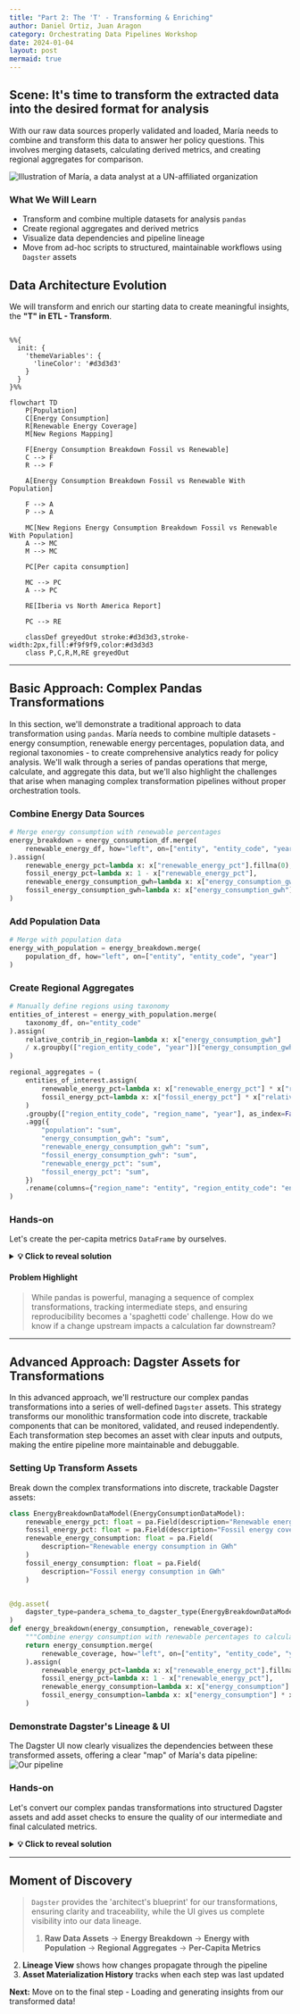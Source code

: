 ```yaml
---
title: "Part 2: The 'T' - Transforming & Enriching"
author: Daniel Ortiz, Juan Aragon
category: Orchestrating Data Pipelines Workshop
date: 2024-01-04
layout: post
mermaid: true
---
```


## Scene: It's time to transform the extracted data into the desired format for analysis

With our raw data sources properly validated and loaded, María needs to combine and transform this data to answer her policy questions. This involves merging datasets, calculating derived metrics, and creating regional aggregates for comparison.

![Illustration of María, a data analyst at a UN-affiliated organization](../../assets/maria-part-2.png)

### What We Will Learn

- Transform and combine multiple datasets for analysis `pandas`
- Create regional aggregates and derived metrics
- Visualize data dependencies and pipeline lineage
- Move from ad-hoc scripts to structured, maintainable workflows using `Dagster` assets

## Data Architecture Evolution

We will transform and enrich our starting data to create meaningful insights, the **"T" in ETL - Transform**.

```mermaid

%%{
  init: {
    'themeVariables': {
      'lineColor': '#d3d3d3'
    }
  }
}%%

flowchart TD
    P[Population]
    C[Energy Consumption]
    R[Renewable Energy Coverage]
    M[New Regions Mapping]

    F[Energy Consumption Breakdown Fossil vs Renewable]
    C --> F
    R --> F

    A[Energy Consumption Breakdown Fossil vs Renewable With Population]

    F --> A
    P --> A

    MC[New Regions Energy Consumption Breakdown Fossil vs Renewable With Population]
    A --> MC
    M --> MC

    PC[Per capita consumption]

    MC --> PC
    A --> PC

    RE[Iberia vs North America Report]

    PC --> RE

    classDef greyedOut stroke:#d3d3d3,stroke-width:2px,fill:#f9f9f9,color:#d3d3d3
    class P,C,R,M,RE greyedOut
```

---

## Basic Approach: Complex Pandas Transformations

In this section, we'll demonstrate a traditional approach to data transformation using `pandas`. María needs to combine multiple datasets - energy consumption, renewable energy percentages, population data, and regional taxonomies - to create comprehensive analytics ready for policy analysis. We'll walk through a series of pandas operations that merge, calculate, and aggregate this data, but we'll also highlight the challenges that arise when managing complex transformation pipelines without proper orchestration tools.

### Combine Energy Data Sources

```python
# Merge energy consumption with renewable percentages
energy_breakdown = energy_consumption_df.merge(
    renewable_energy_df, how="left", on=["entity", "entity_code", "year"]
).assign(
    renewable_energy_pct=lambda x: x["renewable_energy_pct"].fillna(0),
    fossil_energy_pct=lambda x: 1 - x["renewable_energy_pct"],
    renewable_energy_consumption_gwh=lambda x: x["energy_consumption_gwh"] * x["renewable_energy_pct"],
    fossil_energy_consumption_gwh=lambda x: x["energy_consumption_gwh"] * x["fossil_energy_pct"],
)
```

### Add Population Data

```python
# Merge with population data
energy_with_population = energy_breakdown.merge(
    population_df, how="left", on=["entity", "entity_code", "year"]
)
```

### Create Regional Aggregates

```python
# Manually define regions using taxonomy
entities_of_interest = energy_with_population.merge(
    taxonomy_df, on="entity_code"
).assign(
    relative_contrib_in_region=lambda x: x["energy_consumption_gwh"]
    / x.groupby(["region_entity_code", "year"])["energy_consumption_gwh"].transform("sum")
)

regional_aggregates = (
    entities_of_interest.assign(
        renewable_energy_pct=lambda x: x["renewable_energy_pct"] * x["relative_contrib_in_region"],
        fossil_energy_pct=lambda x: x["fossil_energy_pct"] * x["relative_contrib_in_region"],
    )
    .groupby(["region_entity_code", "region_name", "year"], as_index=False)
    .agg({
        "population": "sum",
        "energy_consumption_gwh": "sum",
        "renewable_energy_consumption_gwh": "sum",
        "fossil_energy_consumption_gwh": "sum",
        "renewable_energy_pct": "sum",
        "fossil_energy_pct": "sum",
    })
    .rename(columns={"region_name": "entity", "region_entity_code": "entity_code"})
)
```

### Hands-on

Let's create the per-capita metrics `DataFrame` by ourselves.

<details markdown="1">
<summary><strong>💡 Click to reveal solution</strong></summary>

```python
# Calculate per-capita consumption
per_capita_consumption = pd.concat([regional_aggregates, energy_with_population]).assign(
    energy_consumption_per_capita_gwh=lambda x: x["energy_consumption_gwh"] / x["population"],
    renewable_energy_per_capita_gwh=lambda x: x["renewable_energy_consumption_gwh"] / x["population"],
    fossil_energy_per_capita_gwh=lambda x: x["fossil_energy_consumption_gwh"] / x["population"],
)
```

</details>

#### Problem Highlight

> While pandas is powerful, managing a sequence of complex transformations, tracking intermediate steps, and ensuring reproducibility becomes a 'spaghetti code' challenge. How do we know if a change upstream impacts a calculation far downstream?

---

## Advanced Approach: Dagster Assets for Transformations

In this advanced approach, we'll restructure our complex pandas transformations into a series of well-defined `Dagster` assets. This strategy transforms our monolithic transformation code into discrete, trackable components that can be monitored, validated, and reused independently. Each transformation step becomes an asset with clear inputs and outputs, making the entire pipeline more maintainable and debuggable.

### Setting Up Transform Assets

Break down the complex transformations into discrete, trackable Dagster assets:

```python
class EnergyBreakdownDataModel(EnergyConsumptionDataModel):
    renewable_energy_pct: float = pa.Field(description="Renewable energy coverage in %")
    fossil_energy_pct: float = pa.Field(description="Fossil energy coverage in %")
    renewable_energy_consumption: float = pa.Field(
        description="Renewable energy consumption in GWh"
    )
    fossil_energy_consumption: float = pa.Field(
        description="Fossil energy consumption in GWh"
    )


@dg.asset(
    dagster_type=pandera_schema_to_dagster_type(EnergyBreakdownDataModel.to_schema())
)
def energy_breakdown(energy_consumption, renewable_coverage):
    """Combine energy consumption with renewable percentages to calculate fossil vs renewable breakdown"""
    return energy_consumption.merge(
        renewable_coverage, how="left", on=["entity", "entity_code", "year"]
    ).assign(
        renewable_energy_pct=lambda x: x["renewable_energy_pct"].fillna(0),
        fossil_energy_pct=lambda x: 1 - x["renewable_energy_pct"],
        renewable_energy_consumption=lambda x: x["energy_consumption"] * x["renewable_energy_pct"],
        fossil_energy_consumption=lambda x: x["energy_consumption"] * x["fossil_energy_pct"],
    )
```

### Demonstrate Dagster's Lineage & UI

The Dagster UI now clearly visualizes the dependencies between these transformed assets, offering a clear "map" of María's data pipeline:
![Our pipeline](../../assets/final-pipeline.png)

### Hands-on

Let's convert our complex pandas transformations into structured Dagster assets and add asset checks to ensure the quality of our intermediate and final calculated metrics.

<details markdown="1">
<summary><strong>💡 Click to reveal solution</strong></summary>


```python

@dg.asset(
    dagster_type=pandera_schema_to_dagster_type(EnergyBreakdownDataModel.to_schema())
)
def energy_breakdown(energy_consumption, renewable_coverage):
    """Combine energy consumption with renewable percentages to calculate fossil vs renewable breakdown"""
    return energy_consumption.merge(
        renewable_coverage, how="left", on=["entity", "entity_code", "year"]
    ).assign(
        renewable_energy_pct=lambda x: x["renewable_energy_pct"].fillna(0),
        fossil_energy_pct=lambda x: 1 - x["renewable_energy_pct"],
        renewable_energy_consumption=lambda x: x["energy_consumption"]
        * x["renewable_energy_pct"],
        fossil_energy_consumption=lambda x: x["energy_consumption"]
        * x["fossil_energy_pct"],
    )


@dg.asset(
    dagster_type=pandera_schema_to_dagster_type(
        EnergyBreakdownWithPopulationDataModel.to_schema()
    )
)
def energy_breakdown_with_population(energy_breakdown, population):
    """Combine energy breakdown with population data"""
    return energy_breakdown.merge(
        population, how="left", on=["entity", "entity_code", "year"]
    ).astype({"population": "Int64"})


@dg.asset(
    dagster_type=get_dagster_type(
        EnergyBreakdownWithPopulationDataModel, "energy_breakdown_with_new_regions"
    )
)
def energy_breakdown_with_new_regions(
    energy_breakdown_with_population, regional_grouping
):
    """Combine energy breakdown with new regional data"""
    entities_of_interest = energy_breakdown_with_population.merge(
        regional_grouping, on="entity_code"
    )

    return (
        entities_of_interest.groupby(
            [
                "region_entity_code",
                "region_name",
                "year",
            ],
            as_index=False,
        )
        .agg(
            {
                "population": "sum",
                "energy_consumption": "sum",
                "renewable_energy_consumption": "sum",
                "fossil_energy_consumption": "sum",
            }
        )
        .assign(
            renewable_energy_pct=lambda x: x["renewable_energy_consumption"]
            / x["energy_consumption"],
            fossil_energy_pct=lambda x: x["fossil_energy_consumption"]
            / x["energy_consumption"],
        )
        .rename(columns={"region_name": "entity", "region_entity_code": "entity_code"})
    )


@dg.asset(dagster_type=get_dagster_type(EnergyBreakdownPerCapitaDataModel))
def energy_breakdown_per_capita(
    energy_breakdown_with_population, energy_breakdown_with_new_regions
):
    """Compute per-capita energy consumption metrics"""
    all_breakdowns = pd.concat(
        [energy_breakdown_with_population, energy_breakdown_with_new_regions]
    )
    return all_breakdowns.assign(
        energy_consumption_per_capita=lambda x: x["energy_consumption"]
        / x["population"],
        renewable_energy_per_capita=lambda x: x["renewable_energy_consumption"]
        / x["population"],
        fossil_energy_per_capita=lambda x: x["fossil_energy_consumption"]
        / x["population"],
    )

```

</details>

---

## Moment of Discovery

> `Dagster` provides the 'architect's blueprint' for our transformations, ensuring clarity and traceability, while the UI gives us complete visibility into our data lineage.
> 1. **Raw Data Assets** → **Energy Breakdown** → **Energy with Population** → **Regional Aggregates** → **Per-Capita Metrics**
2. **Lineage View** shows how changes propagate through the pipeline
3. **Asset Materialization History** tracks when each step was last updated

**Next:** Move on to the final step - Loading and generating insights from our transformed data!
